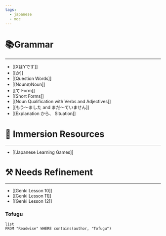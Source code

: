 ```yaml
---
tags:
  - japanese
  - moc
---
```

# 📚Grammar
---
- [[XはYです]]
- [[か]]
- [[Question Words]]
- [[NounのNoun]]
- [[て Form]]
- [[Short Forms]]
- [[Noun Qualification with Verbs and Adjectives]]
- [[もう〜ました and まだ〜ていません]]
- [[Explanation から、 Situation]]
# 💭 Immersion Resources
---
- [[Japanese Learning Games]]

# ⚒️ Needs Refinement
---
- [[Genki Lesson 10]]
- [[Genki Lesson 11]]
- [[Genki Lesson 12]]
### Tofugu
```dataview
list
FROM "Readwise" WHERE contains(author, "Tofugu")
```
